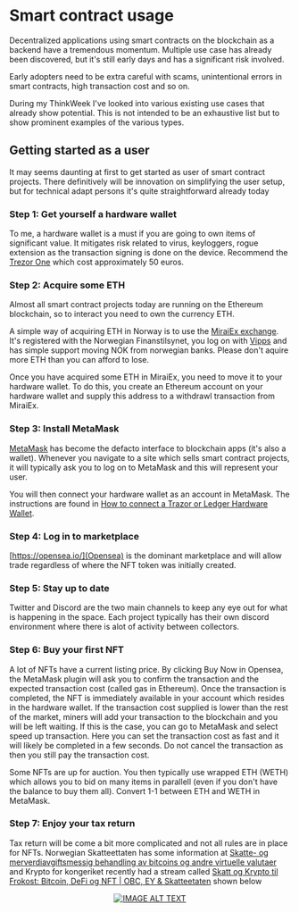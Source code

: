 # Smart contract usage
Decentralized applications using smart contracts on the blockchain as a backend have a tremendous momentum. 
Multiple use case has already been discovered, but it's still early days and has a significant risk involved. 

Early adopters need to be extra careful with scams, unintentional errors in smart contracts, high transaction cost and so on. 

During my ThinkWeek I've looked into various existing use cases that already show potential. This is not intended to be an exhaustive list but to show prominent examples of the various types.

## Getting started as a user
It may seems daunting at first to get started as user of smart contract projects. 
There definitively will be innovation on simplifying the user setup, but for technical adapt persons it's quite straightforward already today

### Step 1: Get yourself a hardware wallet
To me, a hardware wallet is a must if you are going to own items of significant value. 
It mitigates risk related to virus, keyloggers, rogue extension as the transaction signing is done on the device.
Recommend the [Trezor One](https://shop.trezor.io/product/trezor-one-black) which cost approximately 50 euros.


### Step 2: Acquire some ETH
Almost all smart contract projects today are running on the Ethereum blockchain, so to interact you need to own the currency ETH. 

A simple way of acquiring ETH in Norway is to use the [MiraiEx exchange](https://miraiex.com/). It's registered with the Norwegian Finanstilsynet, you log on with [Vipps](https://www.vipps.no/) and has simple support moving NOK from norwegian banks. Please don't aquire more ETH than you can afford to lose.

Once you have acquired some ETH in MiraiEx, you need to move it to your hardware wallet. To do this, you create an Ethereum account on your hardware wallet and supply this address to a withdrawl transaction from MiraiEx.

### Step 3: Install MetaMask
[MetaMask](https://metamask.io/) has become the defacto interface to blockchain apps (it's also a wallet). Whenever you navigate to a site which sells smart contract projects, it will typically ask you to log on to MetaMask and this will represent your user.

You will then connect your hardware wallet as an account in MetaMask. The instructions are found in [How to connect a Trazor or Ledger Hardware Wallet](https://metamask.zendesk.com/hc/en-us/articles/360020394612-How-to-connect-a-Trezor-or-Ledger-Hardware-Wallet).

### Step 4: Log in to marketplace
[https://opensea.io/](Opensea) is the dominant marketplace and will allow trade regardless of where the NFT token was initially created. 

### Step 5: Stay up to date
Twitter and Discord are the two main channels to keep any eye out for what is happening in the space. Each project typically has their own discord environment where there is alot of activity between collectors.

### Step 6: Buy your first NFT
A lot of NFTs have a current listing price. By clicking Buy Now in Opensea, the MetaMask plugin will ask you to confirm the transaction and the expected transaction cost (called gas in Ethereum).
Once the transaction is completed, the NFT is immediately available in your account which resides in the hardware wallet. If the transaction cost supplied is lower than the rest of the market, miners will add your transaction to the blockchain and you will be left waiting.
If this is the case, you can go to MetaMask and select speed up transaction. Here you can set the transaction cost as fast and it will likely be completed in a few seconds. Do not cancel the transaction as then you still pay the transaction cost. 

Some NFTs are up for auction. You then typically use wrapped ETH (WETH) which allows you to bid on many items in parallell (even if you don't have the balance to buy them all). Convert 1-1 between ETH and WETH in MetaMask.

### Step 7: Enjoy your tax return
Tax return will be come a bit more complicated and not all rules are in place for NFTs.
Norwegian Skatteettaten has some information at [Skatte- og merverdiavgiftsmessig behandling av bitcoins og andre virtuelle valutaer](https://www.skatteetaten.no/bedrift-og-organisasjon/rapportering-og-bransjer/bransjer-med-egne-regler/internett/skatt-mva-virtuell-valuta/) and Krypto for kongeriket recently had a stream called [Skatt og Krypto til Frokost: Bitcoin, DeFi og NFT | OBC, EY & Skatteetaten](https://www.youtube.com/watch?v=Lg1-fHHm0Es) shown below

<div align="center">
  <a href="https://www.youtube.com/watch?v=Lg1-fHHm0Es"><img src="https://img.youtube.com/vi/Lg1-fHHm0Es/0.jpg" alt="IMAGE ALT TEXT"></a>
</div>

